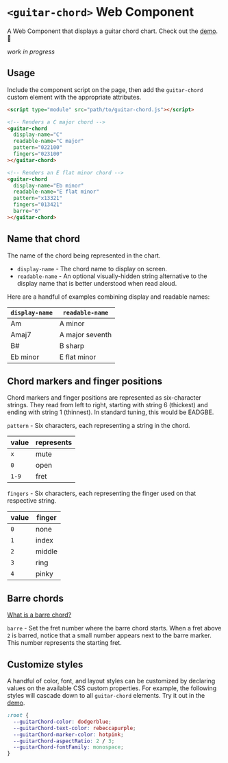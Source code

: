 # `<guitar-chord>` Web Component

A Web Component that displays a guitar chord chart. Check out the [demo](https://hexagoncircle.github.io/guitar-chord/). 🎸

_work in progress_

## Usage

Include the component script on the page, then add the `guitar-chord` custom element with the appropriate attributes.

```html
<script type="module" src="path/to/guitar-chord.js"></script>

<!-- Renders a C major chord -->
<guitar-chord
  display-name="C"
  readable-name="C major"
  pattern="022100"
  fingers="023100"
></guitar-chord>

<!-- Renders an E flat minor chord -->
<guitar-chord
  display-name="Eb minor"
  readable-name="E flat minor"
  pattern="x13321"
  fingers="013421"
  barre="6"
></guitar-chord>
```

## Name that chord

The name of the chord being represented in the chart.

- `display-name` - The chord name to display on screen.
- `readable-name` - An optional visually-hidden string alternative to the display name that is better understood when read aloud.

Here are a handful of examples combining display and readable names:

| `display-name` | `readable-name` |
| -------------- | --------------- |
| Am             | A minor         |
| Amaj7          | A major seventh |
| B#             | B sharp         |
| Eb minor       | E flat minor    |

## Chord markers and finger positions

Chord markers and finger positions are represented as six-character strings. They read from left to right, starting with string 6 (thickest) and ending with string 1 (thinnest). In standard tuning, this would be EADGBE.

`pattern` - Six characters, each representing a string in the chord.

| value | represents |
| ----- | ---------- |
| `x`   | mute       |
| `0`   | open       |
| `1-9` | fret       |

`fingers` - Six characters, each representing the finger used on that respective string.

| value | finger |
| ----- | ------ |
| `0`   | none   |
| `1`   | index  |
| `2`   | middle |
| `3`   | ring   |
| `4`   | pinky  |

## Barre chords

[What is a barre chord?](https://en.wikipedia.org/wiki/Barre_chord)

`barre` - Set the fret number where the barre chord starts. When a fret above `2` is barred, notice that a small number appears next to the barre marker. This number represents the starting fret.

## Customize styles

A handful of color, font, and layout styles can be customized by declaring values on the available CSS custom properties. For example, the following styles will cascade down to all `guitar-chord` elements. Try it out in the [demo](https://hexagoncircle.github.io/guitar-chord/).

```css
:root {
  --guitarChord-color: dodgerblue;
  --guitarChord-text-color: rebeccapurple;
  --guitarChord-marker-color: hotpink;
  --guitarChord-aspectRatio: 2 / 3;
  --guitarChord-fontFamily: monospace;
}
```

